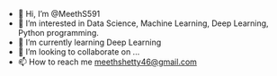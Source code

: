 - 👋 Hi, I’m @MeethS591
- 👀 I’m interested in Data Science, Machine Learning, Deep Learning, Python programming.
- 🌱 I’m currently learning Deep Learning
- 💞️ I’m looking to collaborate on ...
- 📫 How to reach me meethshetty46@gmail.com

<!---
MeethS591/MeethS591 is a ✨ special ✨ repository because its `README.md` (this file) appears on your GitHub profile.
You can click the Preview link to take a look at your changes.
--->
